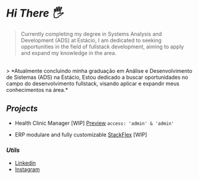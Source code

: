 # *Hi There 🖐️*
> Currently completing my degree in Systems Analysis and Development (ADS) at Estácio, I am dedicated to seeking opportunities in the field of fullstack development, aiming to apply and expand my knowledge in the area.
<br>
> *Atualmente concluindo minha graduação em Análise  e Desenvolvimento de Sistemas (ADS) na Estácio,  Estou dedicado a buscar oportunidades no campo do desenvolvimento fullstack, visando aplicar e expandir meus conhecimentos na área.*

## *Projects*

* Health Clinic Manager [WIP] 
  [Preview](https://connectmed.vercel.app/)
  `access: 'admin' & 'admin'`

* ERP modulare and fully customizable  [StackFlex](https://stackflex.com.br) [WIP]

### *Utils*

* [Linkedin](https://www.linkedin.com/in/patrick-oliveiraa/)
* [Instagram](https://www.instagram.com/patrck.ak/)
